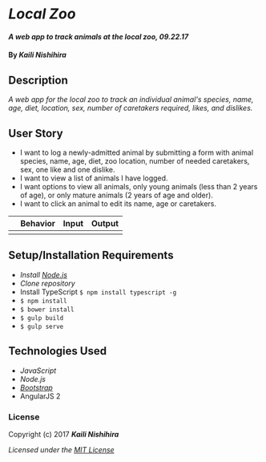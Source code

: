 # _Local Zoo_

#### _A web app to track animals at the local zoo, 09.22.17_

#### By _**Kaili Nishihira**_

## Description

_A web app for the local zoo to track an individual animal's species, name, age, diet, location, sex, number of caretakers required, likes, and dislikes._

## User Story
* I want to log a newly-admitted animal by submitting a form with animal species, name, age, diet, zoo location, number of needed caretakers, sex, one like and one dislike.
* I want to view a list of animals I have logged.
* I want options to view all animals, only young animals (less than 2 years of age), or only mature animals (2 years of age and older).
* I want to click an animal to edit its name, age or caretakers.

|| Behavior  | Input  | Output  |
|---|---|---|---|
||  |  |  |





## Setup/Installation Requirements

* _Install [Node.js](https://nodejs.org/en/download/)_
* _Clone repository_
* Install TypeScript `$ npm install typescript -g`
* `$ npm install`
* `$ bower install`
* `$ gulp build`
* `$ gulp serve`

## Technologies Used
* _JavaScript_
* _Node.js_
* _[Bootstrap](http://getbootstrap.com/getting-started/)_
* AngularJS 2


### License

Copyright (c) 2017 **_Kaili Nishihira_**

*Licensed under the [MIT License](https://opensource.org/licenses/MIT)*
